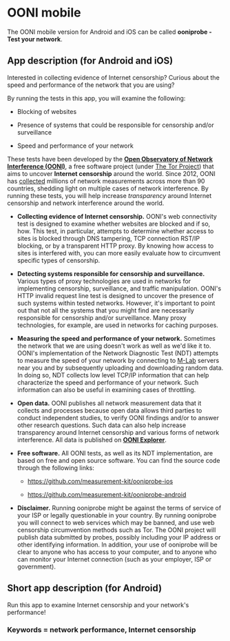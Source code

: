 # OONI mobile

The OONI mobile version for Android and iOS can be called **ooniprobe - Test
your network**.

## App description (for Android and iOS)

Interested in collecting evidence of Internet censorship? Curious about the
speed and performance of the network that you are using?

By running the tests in this app, you will examine the following:

* Blocking of websites 

* Presence of systems that could be responsible for censorship and/or surveillance

* Speed and performance of your network

These tests have been developed by the **[Open Observatory of Network Interference (OONI)](https://ooni.torproject.org/)**, a free software project
(under [The Tor Project](https://www.torproject.org/)) that aims to uncover
**Internet censorship** around the world. Since 2012, OONI has
[collected](https://explorer.ooni.torproject.org/world/) millions of network
measurements across more than 90 countries, shedding light on multiple cases of
network interference. By running these tests, you will help increase
*transparency* around Internet censorship and network interference around the
world.

* **Collecting evidence of Internet censorship.** OONI's web connectivity test is
designed to examine whether websites are blocked and if so, how. This test, in
particular, attempts to determine whether access to sites is blocked through DNS
tampering, TCP connection RST/IP blocking, or by a transparent HTTP proxy. By
knowing how access to sites is interfered with, you can more easily evaluate how
to circumvent specific types of censorship.

* **Detecting systems responsible for censorship and surveillance.** Various types of
proxy technologies are used in networks for implementing censorship,
surveillance, and traffic manipulation. OONI's HTTP invalid request line test is
designed to uncover the presence of such systems within tested networks.
However, it's important to point out that not all the systems that you might
find are necessarily responsible for censorship and/or surveillance. Many proxy
technologies, for example, are used in networks for caching purposes.

* **Measuring the speed and performance of your network.** Sometimes the network that
we are using doesn't work as well as we'd like it to. OONI's implementation of
the Network Diagnostic Test (NDT) attempts to measure the speed of your network
by connecting to [M-Lab](https://www.measurementlab.net/) servers near you and by subsequently uploading and
downloading random data. In doing so, NDT collects low level TCP/IP information
that can help characterize the speed and performance of your network. Such
information can also be useful in examining cases of throttling.

* **Open data.** OONI publishes all network measurement data that it collects and
processes because open data allows third parties to conduct independent studies,
to verify OONI findings and/or to answer other research questions. Such data can
also help increase transparency around Internet censorship and various forms of
network interference. All data is published on **[OONI Explorer](https://explorer.ooni.torproject.org/world/)**.

* **Free software.** All OONI tests, as well as its NDT implementation, are based on
free and open source software. You can find the source code through the
following links:

    * https://github.com/measurement-kit/ooniprobe-ios

    * https://github.com/measurement-kit/ooniprobe-android

* **Disclaimer.** Running ooniprobe might be against the terms of service of your ISP
or legally questionable in your country. By running ooniprobe you will connect
to web services which may be banned, and use web censorship circumvention
methods such as Tor. The OONI project will publish data submitted by probes,
possibly including your IP address or other identifying information. In
addition, your use of ooniprobe will be clear to anyone who has access to your
computer, and to anyone who can monitor your Internet connection (such as your
employer, ISP or government).

## Short app description (for Android) 

Run this app to examine Internet censorship and your network's performance!

### Keywords = network performance, Internet censorship
